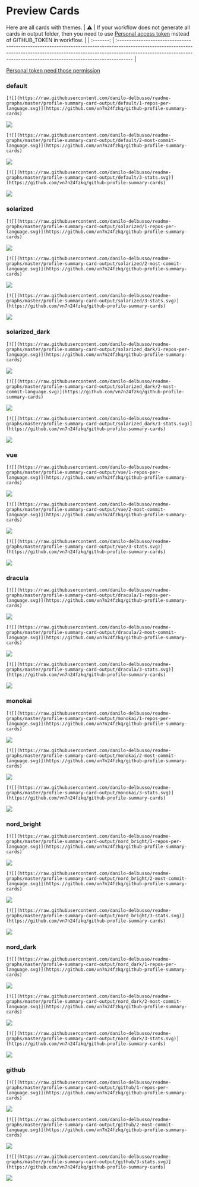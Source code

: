 
# Preview Cards

Here are all cards with themes.
| :warning: | If your workflow does not generate all cards in output folder, then you need to use [Personal access token](https://docs.github.com/en/actions/configuring-and-managing-workflows/creating-and-storing-encrypted-secrets) instead of GITHUB_TOKEN in workflow. |
| :-------: | :------------------------------------------------------------------------------------------------------------------------------------------------------------------------------------------------------------------------------------------------ |

[Personal token need those permission](https://github.com/vn7n24fzkq/github-profile-summary-cards/wiki/Personal-access-token-permissions)


### default


```
[![](https://raw.githubusercontent.com/danilo-delbusso/readme-graphs/master/profile-summary-card-output/default/1-repos-per-language.svg)](https://github.com/vn7n24fzkq/github-profile-summary-cards)
```
![](https://raw.githubusercontent.com/danilo-delbusso/readme-graphs/master/profile-summary-card-output/default/1-repos-per-language.svg)


```
[![](https://raw.githubusercontent.com/danilo-delbusso/readme-graphs/master/profile-summary-card-output/default/2-most-commit-language.svg)](https://github.com/vn7n24fzkq/github-profile-summary-cards)
```
![](https://raw.githubusercontent.com/danilo-delbusso/readme-graphs/master/profile-summary-card-output/default/2-most-commit-language.svg)


```
[![](https://raw.githubusercontent.com/danilo-delbusso/readme-graphs/master/profile-summary-card-output/default/3-stats.svg)](https://github.com/vn7n24fzkq/github-profile-summary-cards)
```
![](https://raw.githubusercontent.com/danilo-delbusso/readme-graphs/master/profile-summary-card-output/default/3-stats.svg)


### solarized


```
[![](https://raw.githubusercontent.com/danilo-delbusso/readme-graphs/master/profile-summary-card-output/solarized/1-repos-per-language.svg)](https://github.com/vn7n24fzkq/github-profile-summary-cards)
```
![](https://raw.githubusercontent.com/danilo-delbusso/readme-graphs/master/profile-summary-card-output/solarized/1-repos-per-language.svg)


```
[![](https://raw.githubusercontent.com/danilo-delbusso/readme-graphs/master/profile-summary-card-output/solarized/2-most-commit-language.svg)](https://github.com/vn7n24fzkq/github-profile-summary-cards)
```
![](https://raw.githubusercontent.com/danilo-delbusso/readme-graphs/master/profile-summary-card-output/solarized/2-most-commit-language.svg)


```
[![](https://raw.githubusercontent.com/danilo-delbusso/readme-graphs/master/profile-summary-card-output/solarized/3-stats.svg)](https://github.com/vn7n24fzkq/github-profile-summary-cards)
```
![](https://raw.githubusercontent.com/danilo-delbusso/readme-graphs/master/profile-summary-card-output/solarized/3-stats.svg)


### solarized_dark


```
[![](https://raw.githubusercontent.com/danilo-delbusso/readme-graphs/master/profile-summary-card-output/solarized_dark/1-repos-per-language.svg)](https://github.com/vn7n24fzkq/github-profile-summary-cards)
```
![](https://raw.githubusercontent.com/danilo-delbusso/readme-graphs/master/profile-summary-card-output/solarized_dark/1-repos-per-language.svg)


```
[![](https://raw.githubusercontent.com/danilo-delbusso/readme-graphs/master/profile-summary-card-output/solarized_dark/2-most-commit-language.svg)](https://github.com/vn7n24fzkq/github-profile-summary-cards)
```
![](https://raw.githubusercontent.com/danilo-delbusso/readme-graphs/master/profile-summary-card-output/solarized_dark/2-most-commit-language.svg)


```
[![](https://raw.githubusercontent.com/danilo-delbusso/readme-graphs/master/profile-summary-card-output/solarized_dark/3-stats.svg)](https://github.com/vn7n24fzkq/github-profile-summary-cards)
```
![](https://raw.githubusercontent.com/danilo-delbusso/readme-graphs/master/profile-summary-card-output/solarized_dark/3-stats.svg)


### vue


```
[![](https://raw.githubusercontent.com/danilo-delbusso/readme-graphs/master/profile-summary-card-output/vue/1-repos-per-language.svg)](https://github.com/vn7n24fzkq/github-profile-summary-cards)
```
![](https://raw.githubusercontent.com/danilo-delbusso/readme-graphs/master/profile-summary-card-output/vue/1-repos-per-language.svg)


```
[![](https://raw.githubusercontent.com/danilo-delbusso/readme-graphs/master/profile-summary-card-output/vue/2-most-commit-language.svg)](https://github.com/vn7n24fzkq/github-profile-summary-cards)
```
![](https://raw.githubusercontent.com/danilo-delbusso/readme-graphs/master/profile-summary-card-output/vue/2-most-commit-language.svg)


```
[![](https://raw.githubusercontent.com/danilo-delbusso/readme-graphs/master/profile-summary-card-output/vue/3-stats.svg)](https://github.com/vn7n24fzkq/github-profile-summary-cards)
```
![](https://raw.githubusercontent.com/danilo-delbusso/readme-graphs/master/profile-summary-card-output/vue/3-stats.svg)


### dracula


```
[![](https://raw.githubusercontent.com/danilo-delbusso/readme-graphs/master/profile-summary-card-output/dracula/1-repos-per-language.svg)](https://github.com/vn7n24fzkq/github-profile-summary-cards)
```
![](https://raw.githubusercontent.com/danilo-delbusso/readme-graphs/master/profile-summary-card-output/dracula/1-repos-per-language.svg)


```
[![](https://raw.githubusercontent.com/danilo-delbusso/readme-graphs/master/profile-summary-card-output/dracula/2-most-commit-language.svg)](https://github.com/vn7n24fzkq/github-profile-summary-cards)
```
![](https://raw.githubusercontent.com/danilo-delbusso/readme-graphs/master/profile-summary-card-output/dracula/2-most-commit-language.svg)


```
[![](https://raw.githubusercontent.com/danilo-delbusso/readme-graphs/master/profile-summary-card-output/dracula/3-stats.svg)](https://github.com/vn7n24fzkq/github-profile-summary-cards)
```
![](https://raw.githubusercontent.com/danilo-delbusso/readme-graphs/master/profile-summary-card-output/dracula/3-stats.svg)


### monokai


```
[![](https://raw.githubusercontent.com/danilo-delbusso/readme-graphs/master/profile-summary-card-output/monokai/1-repos-per-language.svg)](https://github.com/vn7n24fzkq/github-profile-summary-cards)
```
![](https://raw.githubusercontent.com/danilo-delbusso/readme-graphs/master/profile-summary-card-output/monokai/1-repos-per-language.svg)


```
[![](https://raw.githubusercontent.com/danilo-delbusso/readme-graphs/master/profile-summary-card-output/monokai/2-most-commit-language.svg)](https://github.com/vn7n24fzkq/github-profile-summary-cards)
```
![](https://raw.githubusercontent.com/danilo-delbusso/readme-graphs/master/profile-summary-card-output/monokai/2-most-commit-language.svg)


```
[![](https://raw.githubusercontent.com/danilo-delbusso/readme-graphs/master/profile-summary-card-output/monokai/3-stats.svg)](https://github.com/vn7n24fzkq/github-profile-summary-cards)
```
![](https://raw.githubusercontent.com/danilo-delbusso/readme-graphs/master/profile-summary-card-output/monokai/3-stats.svg)


### nord_bright


```
[![](https://raw.githubusercontent.com/danilo-delbusso/readme-graphs/master/profile-summary-card-output/nord_bright/1-repos-per-language.svg)](https://github.com/vn7n24fzkq/github-profile-summary-cards)
```
![](https://raw.githubusercontent.com/danilo-delbusso/readme-graphs/master/profile-summary-card-output/nord_bright/1-repos-per-language.svg)


```
[![](https://raw.githubusercontent.com/danilo-delbusso/readme-graphs/master/profile-summary-card-output/nord_bright/2-most-commit-language.svg)](https://github.com/vn7n24fzkq/github-profile-summary-cards)
```
![](https://raw.githubusercontent.com/danilo-delbusso/readme-graphs/master/profile-summary-card-output/nord_bright/2-most-commit-language.svg)


```
[![](https://raw.githubusercontent.com/danilo-delbusso/readme-graphs/master/profile-summary-card-output/nord_bright/3-stats.svg)](https://github.com/vn7n24fzkq/github-profile-summary-cards)
```
![](https://raw.githubusercontent.com/danilo-delbusso/readme-graphs/master/profile-summary-card-output/nord_bright/3-stats.svg)


### nord_dark


```
[![](https://raw.githubusercontent.com/danilo-delbusso/readme-graphs/master/profile-summary-card-output/nord_dark/1-repos-per-language.svg)](https://github.com/vn7n24fzkq/github-profile-summary-cards)
```
![](https://raw.githubusercontent.com/danilo-delbusso/readme-graphs/master/profile-summary-card-output/nord_dark/1-repos-per-language.svg)


```
[![](https://raw.githubusercontent.com/danilo-delbusso/readme-graphs/master/profile-summary-card-output/nord_dark/2-most-commit-language.svg)](https://github.com/vn7n24fzkq/github-profile-summary-cards)
```
![](https://raw.githubusercontent.com/danilo-delbusso/readme-graphs/master/profile-summary-card-output/nord_dark/2-most-commit-language.svg)


```
[![](https://raw.githubusercontent.com/danilo-delbusso/readme-graphs/master/profile-summary-card-output/nord_dark/3-stats.svg)](https://github.com/vn7n24fzkq/github-profile-summary-cards)
```
![](https://raw.githubusercontent.com/danilo-delbusso/readme-graphs/master/profile-summary-card-output/nord_dark/3-stats.svg)


### github


```
[![](https://raw.githubusercontent.com/danilo-delbusso/readme-graphs/master/profile-summary-card-output/github/1-repos-per-language.svg)](https://github.com/vn7n24fzkq/github-profile-summary-cards)
```
![](https://raw.githubusercontent.com/danilo-delbusso/readme-graphs/master/profile-summary-card-output/github/1-repos-per-language.svg)


```
[![](https://raw.githubusercontent.com/danilo-delbusso/readme-graphs/master/profile-summary-card-output/github/2-most-commit-language.svg)](https://github.com/vn7n24fzkq/github-profile-summary-cards)
```
![](https://raw.githubusercontent.com/danilo-delbusso/readme-graphs/master/profile-summary-card-output/github/2-most-commit-language.svg)


```
[![](https://raw.githubusercontent.com/danilo-delbusso/readme-graphs/master/profile-summary-card-output/github/3-stats.svg)](https://github.com/vn7n24fzkq/github-profile-summary-cards)
```
![](https://raw.githubusercontent.com/danilo-delbusso/readme-graphs/master/profile-summary-card-output/github/3-stats.svg)


